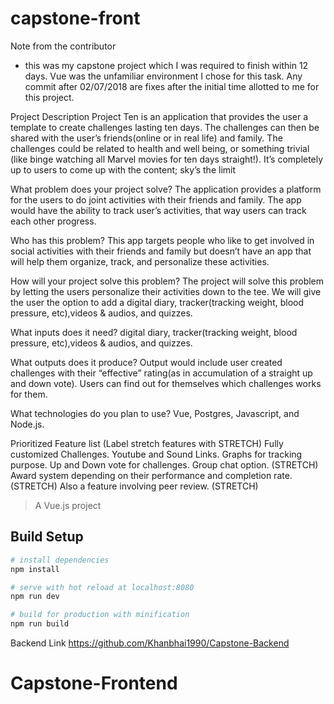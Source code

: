 # capstone-front

Note from the contributor
- this was my capstone project which I was required to finish within 12 days. Vue was the unfamiliar environment I chose for this task. Any commit after 02/07/2018 are fixes after the initial time allotted to me for this project.

Project Description
Project Ten is an application that provides the user a template to create challenges lasting ten days. The challenges can then be shared with the user’s friends(online or in real life) and family. The challenges could be related to health and well being, or something trivial (like binge watching all Marvel movies for ten days straight!). It’s completely up to users to come up with the content; sky’s the limit


What problem does your project solve?
The application provides a platform for the users to do joint activities with their friends and family. The app would have the ability to track user’s activities, that way users can track each other progress.


Who has this problem?
This app targets people who like to get involved in social activities with their friends and family but doesn’t have an app that will help them organize, track, and personalize these activities.


How will your project solve this problem?
The project will solve this problem by letting the users personalize their activities down to the tee. We will give the user the option to add a digital diary, tracker(tracking weight, blood pressure, etc),videos & audios, and quizzes.


What inputs does it need?
digital diary, tracker(tracking weight, blood pressure, etc),videos & audios, and quizzes.


What outputs does it produce?
Output would include user created challenges with their “effective” rating(as in accumulation of a straight up and down vote). Users can find out for themselves which challenges works for them.



What technologies do you plan to use?
Vue, Postgres, Javascript, and Node.js.


Prioritized Feature list (Label stretch features with STRETCH)
Fully customized Challenges.
Youtube and Sound Links.
Graphs for tracking purpose.
Up and Down vote for challenges.
Group chat option. (STRETCH)
Award system depending on their performance and completion rate. (STRETCH)
Also a feature involving peer review. (STRETCH)

> A Vue.js project


## Build Setup

``` bash
# install dependencies
npm install

# serve with hot reload at localhost:8080
npm run dev

# build for production with minification
npm run build
```
Backend Link
https://github.com/Khanbhai1990/Capstone-Backend
# Capstone-Frontend
